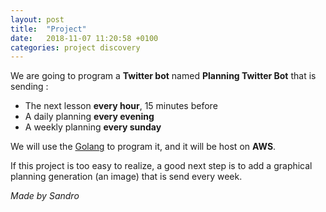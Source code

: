 ```yaml
---
layout: post
title:  "Project"
date:   2018-11-07 11:20:58 +0100
categories: project discovery
---
```


We are going to program a **Twitter bot** named **Planning Twitter Bot** that is sending :
 - The next lesson **every hour**, 15 minutes before
 - A daily planning **every evening**
 - A weekly planning **every sunday**

We will use the [Golang](https://english-project.tgarcin.fr/golang/discovery/2018/11/07/golang.html) to program it, and it will be host on **AWS**.

If this project is too easy to realize, a good next step is to add a graphical planning generation (an image) that is send every week.

*Made by Sandro*
